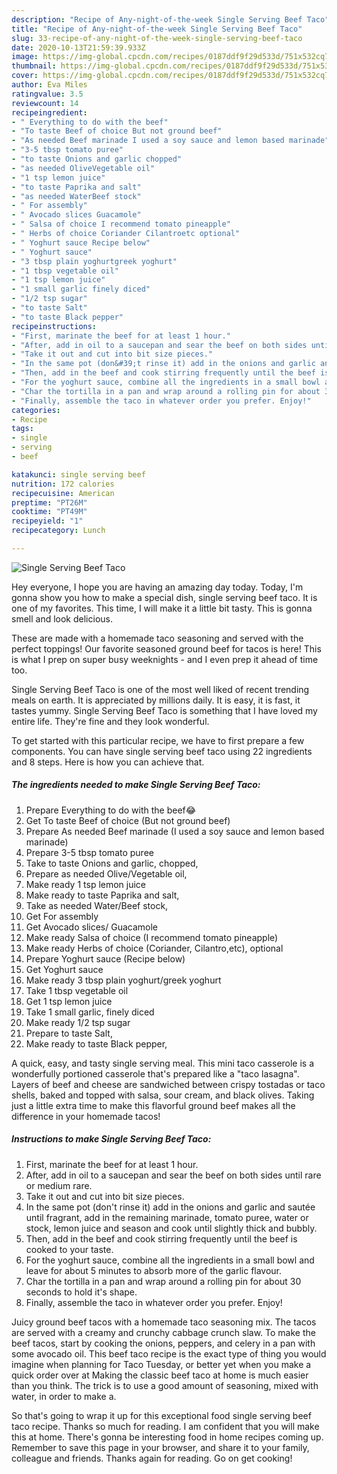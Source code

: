 ```yaml
---
description: "Recipe of Any-night-of-the-week Single Serving Beef Taco"
title: "Recipe of Any-night-of-the-week Single Serving Beef Taco"
slug: 33-recipe-of-any-night-of-the-week-single-serving-beef-taco
date: 2020-10-13T21:59:39.933Z
image: https://img-global.cpcdn.com/recipes/0187ddf9f29d533d/751x532cq70/single-serving-beef-taco-recipe-main-photo.jpg
thumbnail: https://img-global.cpcdn.com/recipes/0187ddf9f29d533d/751x532cq70/single-serving-beef-taco-recipe-main-photo.jpg
cover: https://img-global.cpcdn.com/recipes/0187ddf9f29d533d/751x532cq70/single-serving-beef-taco-recipe-main-photo.jpg
author: Eva Miles
ratingvalue: 3.5
reviewcount: 14
recipeingredient:
- " Everything to do with the beef"
- "To taste Beef of choice But not ground beef"
- "As needed Beef marinade I used a soy sauce and lemon based marinade"
- "3-5 tbsp tomato puree"
- "to taste Onions and garlic chopped"
- "as needed OliveVegetable oil"
- "1 tsp lemon juice"
- "to taste Paprika and salt"
- "as needed WaterBeef stock"
- " For assembly"
- " Avocado slices Guacamole"
- " Salsa of choice I recommend tomato pineapple"
- " Herbs of choice Coriander Cilantroetc optional"
- " Yoghurt sauce Recipe below"
- " Yoghurt sauce"
- "3 tbsp plain yoghurtgreek yoghurt"
- "1 tbsp vegetable oil"
- "1 tsp lemon juice"
- "1 small garlic finely diced"
- "1/2 tsp sugar"
- "to taste Salt"
- "to taste Black pepper"
recipeinstructions:
- "First, marinate the beef for at least 1 hour."
- "After, add in oil to a saucepan and sear the beef on both sides until rare or medium rare."
- "Take it out and cut into bit size pieces."
- "In the same pot (don&#39;t rinse it) add in the onions and garlic and sautée until fragrant, add in the remaining marinade, tomato puree, water or stock, lemon juice and season and cook until slightly thick and bubbly."
- "Then, add in the beef and cook stirring frequently until the beef is cooked to your taste."
- "For the yoghurt sauce, combine all the ingredients in a small bowl and leave for about 5 minutes to absorb more of the garlic flavour."
- "Char the tortilla in a pan and wrap around a rolling pin for about 30 seconds to hold it&#39;s shape."
- "Finally, assemble the taco in whatever order you prefer. Enjoy!"
categories:
- Recipe
tags:
- single
- serving
- beef

katakunci: single serving beef 
nutrition: 172 calories
recipecuisine: American
preptime: "PT26M"
cooktime: "PT49M"
recipeyield: "1"
recipecategory: Lunch

---
```



![Single Serving Beef Taco](https://img-global.cpcdn.com/recipes/0187ddf9f29d533d/751x532cq70/single-serving-beef-taco-recipe-main-photo.jpg)

Hey everyone, I hope you are having an amazing day today. Today, I'm gonna show you how to make a special dish, single serving beef taco. It is one of my favorites. This time, I will make it a little bit tasty. This is gonna smell and look delicious.

These are made with a homemade taco seasoning and served with the perfect toppings! Our favorite seasoned ground beef for tacos is here! This is what I prep on super busy weeknights - and I even prep it ahead of time too.

Single Serving Beef Taco is one of the most well liked of recent trending meals on earth. It is appreciated by millions daily. It is easy, it is fast, it tastes yummy. Single Serving Beef Taco is something that I have loved my entire life. They're fine and they look wonderful.


To get started with this particular recipe, we have to first prepare a few components. You can have single serving beef taco using 22 ingredients and 8 steps. Here is how you can achieve that.

<!--inarticleads1-->

##### The ingredients needed to make Single Serving Beef Taco:

1. Prepare  Everything to do with the beef😂
1. Get To taste Beef of choice (But not ground beef)
1. Prepare As needed Beef marinade (I used a soy sauce and lemon based marinade)
1. Prepare 3-5 tbsp tomato puree
1. Take to taste Onions and garlic, chopped,
1. Prepare as needed Olive/Vegetable oil,
1. Make ready 1 tsp lemon juice
1. Make ready to taste Paprika and salt,
1. Take as needed Water/Beef stock,
1. Get  For assembly
1. Get  Avocado slices/ Guacamole
1. Make ready  Salsa of choice (I recommend tomato pineapple)
1. Make ready  Herbs of choice (Coriander, Cilantro,etc), optional
1. Prepare  Yoghurt sauce (Recipe below)
1. Get  Yoghurt sauce
1. Make ready 3 tbsp plain yoghurt/greek yoghurt
1. Take 1 tbsp vegetable oil
1. Get 1 tsp lemon juice
1. Take 1 small garlic, finely diced
1. Make ready 1/2 tsp sugar
1. Prepare to taste Salt,
1. Make ready to taste Black pepper,


A quick, easy, and tasty single serving meal. This mini taco casserole is a wonderfully portioned casserole that&#39;s prepared like a &#34;taco lasagna&#34;. Layers of beef and cheese are sandwiched between crispy tostadas or taco shells, baked and topped with salsa, sour cream, and black olives. Taking just a little extra time to make this flavorful ground beef makes all the difference in your homemade tacos! 

<!--inarticleads2-->

##### Instructions to make Single Serving Beef Taco:

1. First, marinate the beef for at least 1 hour.
1. After, add in oil to a saucepan and sear the beef on both sides until rare or medium rare.
1. Take it out and cut into bit size pieces.
1. In the same pot (don&#39;t rinse it) add in the onions and garlic and sautée until fragrant, add in the remaining marinade, tomato puree, water or stock, lemon juice and season and cook until slightly thick and bubbly.
1. Then, add in the beef and cook stirring frequently until the beef is cooked to your taste.
1. For the yoghurt sauce, combine all the ingredients in a small bowl and leave for about 5 minutes to absorb more of the garlic flavour.
1. Char the tortilla in a pan and wrap around a rolling pin for about 30 seconds to hold it&#39;s shape.
1. Finally, assemble the taco in whatever order you prefer. Enjoy!


Juicy ground beef tacos with a homemade taco seasoning mix. The tacos are served with a creamy and crunchy cabbage crunch slaw. To make the beef tacos, start by cooking the onions, peppers, and celery in a pan with some avocado oil. This beef taco recipe is the exact type of thing you would imagine when planning for Taco Tuesday, or better yet when you make a quick order over at Making the classic beef taco at home is much easier than you think. The trick is to use a good amount of seasoning, mixed with water, in order to make a. 

So that's going to wrap it up for this exceptional food single serving beef taco recipe. Thanks so much for reading. I am confident that you will make this at home. There's gonna be interesting food in home recipes coming up. Remember to save this page in your browser, and share it to your family, colleague and friends. Thanks again for reading. Go on get cooking!
